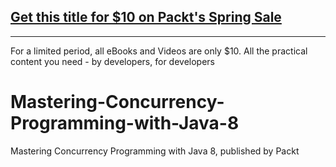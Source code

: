 ## [Get this title for $10 on Packt's Spring Sale](https://www.packt.com/B04878?utm_source=github&utm_medium=packt-github-repo&utm_campaign=spring_10_dollar_2022)
-----
For a limited period, all eBooks and Videos are only $10. All the practical content you need \- by developers, for developers

# Mastering-Concurrency-Programming-with-Java-8
Mastering Concurrency Programming with Java 8, published by Packt

